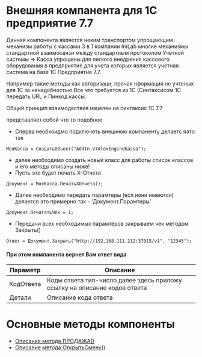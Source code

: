 # Внешняя компанента для 1С предприятие 7.7

Данная компонента является неким транспортом упрощающим механизм работы с кассами 3 в 1 компании ImLab
многие механизмы стандартной взаимосвязи между стандартным протоколом Учетной системы => Касса упрощены 
для легкого внедрения кассового оборудования в предприятие для учета которых является учетная система на базе 
1С Предприятие 7.7.

Например такие методы как авторизаци, прочая нформация не учтеных для 1С за ненадобностью 
Все что требуется из 1С (Синтаксисом 1С передать URL  и  Пинкод кассы.

Общий принцип взаимодествия нацелен на синтаксис 1С 7.7

представляет собой что то подобное


* Сперва необхоидмо подключеть внешнюю компаненту делаетс яэто так
```
МояКасса = СоздатьОбъект("AddIn.V7AlexEngineKassa");
```
* далее необходимо создать новый класс для работы список классов и его методы описаны ниже!
* Пусть это будет печать X-Отчета
```
Документ = МояКасса.ПечатьХОтчета();
```
* Далее необходимо передать парамтеры (есл иони имеются) делается это примерно так - 'Документ.Парамтеры'
```
Документ.ПечататьЧек = 1;
```
* Передачи всех необходимых парамтеров закрываем чек методом Закрыть()
```
Ответ = Документ.Закрыть("http://192.168.111.212:37015/v1", "12345");
```
#### При этом компанента вернет Вам ответ вида

Параметр | Описание
---|---
КодОтвета | Коды ответа тип-число далее здесь приложу ссылку на описание кодов ответа 
Детали |  Описание кода ответа


# Основные методы компоненты

* [Описание метода ПРОДАЖА()](./README_SALE.md)
* [Описание метода ОткрытьСмену()](./README_OPEN_SHIFT.md)
  
